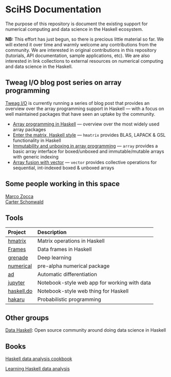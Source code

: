 # SciHS Documentation

The purpose of this repository is document the existing support for numerical computing and data science in the Haskell ecosystem.

**NB:** This effort has just begun, so there is precious little material so far. We will extend it over time and warmly welcome any contributions from the community. We are interested in original contributions in this repository (tutorials, API documentation, sample applications, etc). We are also interested in link collections to external resources on numerical computing and data science in the Haskell.


## Tweag I/O blog post series on array programming

[Tweag I/O](https://tweag.io) is currently running a series of blog post that provides an overview over the array programming support in Haskell — with a focus on well maintained packages that have seen an uptake by the community.

* [Array programming in Haskell](https://www.tweag.io/posts/2017-08-09-array-programming-in-haskell.html) 
  — overview over the most widely used array packages
* [Enter the matrix, Haskell style](https://www.tweag.io/posts/2017-08-31-hmatrix.html)
  — `hmatrix` provides BLAS, LAPACK & GSL functionality in Haskell
* [Immutability and unboxing in array programming](https://www.tweag.io/posts/2017-09-27-array-package.html)
  — `array` provides a basic array interface for boxed/unboxed and immutable/mutable arrays with generic indexing
* [Array fusion with vector](https://www.tweag.io/posts/2017-10-12-vector-package.html)
  — `vector` provides collective operations for sequential, int-indexed boxed & unboxed arrays

## Some people working in this space

[Marco Zocca](https://github.com/ocramz)  
[Carter Schonwald](https://github.com/cartazio)

## Tools

| Project                                               | Description                                    |
|:------------------------------------------------------|:-----------------------------------------------|
| [hmatrix](https://hackage.haskell.org/package/hmatrix)| Matrix operations in Haskell                   |
| [Frames](https://hackage.haskell.org/package/Frames)  | Data frames in Haskell                         |
| [grenade](https://github.com/HuwCampbell/grenade)     | Deep learning                                  |
| [numerical](https://github.com/wellposed/numerical)   | pre-alpha numerical package                    |
| [ad](https://hackage.haskell.org/package/ad)          | Automatic differentiation                      |
| [jupyter](https://jupyter.org/)                       | Notebook-style web app for working with data   |
| [haskell.do](http://haskell.do/)                      | Notebook-style web thing for Haskell           |
| [hakaru](https://github.com/hakaru-dev/hakaru)        | Probabilistic programming                      |

## Other groups

[Data Haskell](http://www.datahaskell.org/): Open source community around doing data science in Haskell

## Books

[Haskell data analysis cookbook](https://www.packtpub.com/big-data-and-business-intelligence/haskell-data-analysis-cookbook)

[Learning Haskell data analysis](https://www.packtpub.com/big-data-and-business-intelligence/learning-haskell-data-analysis)
